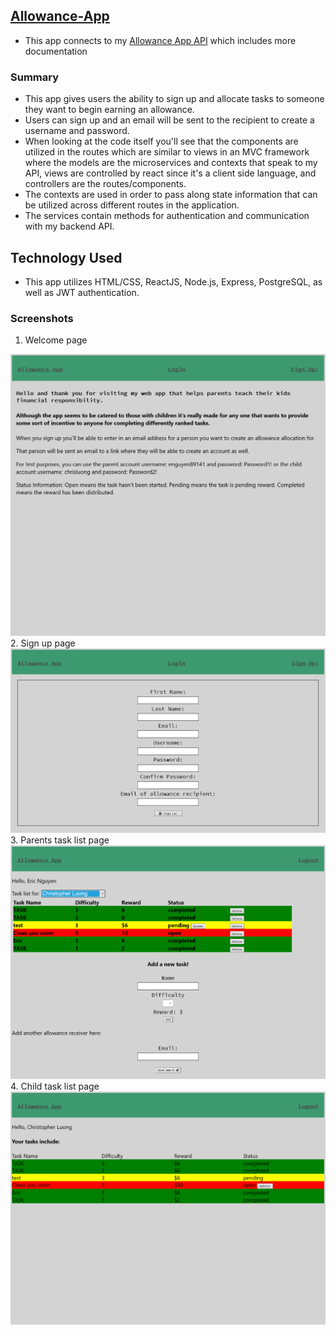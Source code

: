 ## [Allowance-App](https://allowance-app.enguyen89141.now.sh/)

* This app connects to my [Allowance App API](https://github.com/enguyen89141/allowance-app-api) which includes more documentation
### Summary
* This app gives users the ability to sign up and allocate tasks to someone they want to begin earning an allowance. 
* Users can sign up and an email will be sent to the recipient to create a username and password.
* When looking at the code itself you'll see that the components are utilized in the routes which are similar to views in an MVC framework where the models are the microservices and contexts that speak to my API, views are controlled by react since it's a client side language, and controllers are the routes/components. 
* The contexts are used in order to pass along state information that can be utilized across different routes in the application.
* The services contain methods for authentication and communication with my backend API. 

## Technology Used
* This app utilizes HTML/CSS, ReactJS, Node.js, Express, PostgreSQL, as well as JWT authentication. 

### Screenshots
1. Welcome page <br>
<img src="./src/screenshots/LandingPage.png" alt="landing page"> 
2. Sign up page <br>
<img src="./src/screenshots/SignUpPage.png" alt="sign up page"> 
3. Parents task list page <br>
<img src="./src/screenshots/ParentTaskList.png" alt="parent task list page"> 
4. Child task list page <br>
<img src="./src/screenshots/ChildTaskList.png" alt="child task list page"> 
